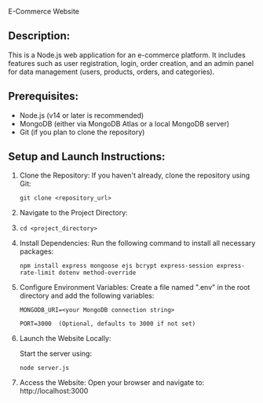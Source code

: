 E-Commerce Website

Description:
-------------
This is a Node.js web application for an e-commerce platform. It includes features such as user registration,
login, order creation, and an admin panel for data management (users, products, orders, and categories).

Prerequisites:
--------------
- Node.js (v14 or later is recommended)
- MongoDB (either via MongoDB Atlas or a local MongoDB server)
- Git (if you plan to clone the repository)

Setup and Launch Instructions:
-------------------------------
1. Clone the Repository:
   If you haven't already, clone the repository using Git:
   
     ```git clone <repository_url>```

3. Navigate to the Project Directory:
4. 
     ```cd <project_directory>```

5. Install Dependencies:
   Run the following command to install all necessary packages:
   
     ```npm install express mongoose ejs bcrypt express-session express-rate-limit dotenv method-override```

6. Configure Environment Variables:
   Create a file named ".env" in the root directory and add the following variables:
   
     ```MONGODB_URI=<your MongoDB connection string>```
   
     ```PORT=3000  (Optional, defaults to 3000 if not set)```

7. Launch the Website Locally:
   
   Start the server using:

   ```node server.js```

10. Access the Website:
   Open your browser and navigate to:
     http://localhost:3000
